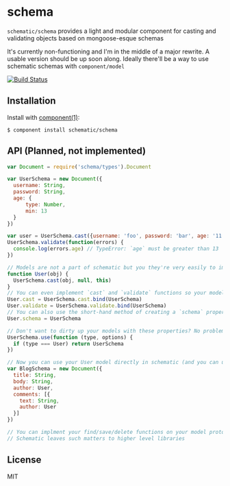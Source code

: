 
# schema

`schematic/schema` provides a light and modular component for casting and validating objects based on mongoose-esque schemas

It's currently non-functioning and I'm in the middle of a major rewrite. A usable version should be up soon along. Ideally there'll be a way to use schematic schemas with `component/model`

[![Build Status](https://travis-ci.org/schematic/schema.png)](https://travis-ci.org/schematic/schema)

## Installation

  Install with [component(1)](http://component.io):

    $ component install schematic/schema

## API (Planned, not implemented)
```javascript
var Document = require('schema/types').Document

var UserSchema = new Document({
  username: String,
  password: String,
  age: {
      type: Number,
      min: 13
  }
})

var user = UserSchema.cast({username: 'foo', password: 'bar', age: '11' }) // returns {username: 'foo', password: 'bar', age: 11}
UserSchema.validate(function(errors) {
  console.log(errors.age) // TypeError: `age` must be greater than 13
})

// Models are not a part of schematic but you they're very easily to implement via the `cast(ctor, parent, target)` function
function User(obj) {
  UserSchema.cast(obj, null, this)
}
// You can even implement `cast` and `validate` functions so your models will work with your schemas as first class-citizens
User.cast = UserSchema.cast.bind(UserSchema)
User.validate = UserSchema.validate.bind(UserSchema)
// You can also use the short-hand method of creating a `schema` property instead of defining cast/validate functions
User.schema = UserSchema

// Don't want to dirty up your models with these properties? No problem! Just add a type-inferer middleware
UserSchema.use(function (type, options) {
  if (type === User) return UserSchema
})

// Now you can use your User model directly in schematic (and you can use any constructor you want, we just need a cast function)
var BlogSchema = new Document({
  title: String,
  body: String,
  author: User,
  comments: [{
    text: String,
    author: User
  }]
})

// You can implment your find/save/delete functions on your model prototype.
// Schematic leaves such matters to higher level libraries

```



## License

  MIT
